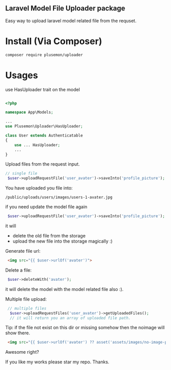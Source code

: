## Laravel Model File Uploader package
Easy way to upload laravel model related file from the requset.


# Install (Via Composer)
```bash
composer require plusemon/uploader
```

# Usages
use HasUploader trait on the model

```php

<?php

namespace App\Models;

...
use Plusemon\Uploader\HasUploader;

class User extends Authenticatable
{
    use ... HasUploader;
    ...
}
```

Upload files from the request input.

```php
// single file
 $user->uploadRequestFile('user_avater')->saveInto('profile_picture');
```

You have uploaded you file into: 
```
/public/uploads/users/images/users-1-avater.jpg
```

if you need update the model file again
```php
 $user->uploadRequestFile('user_avater')->saveInto('profile_picture');
```

it will
  - delete the old file from the storage
  - upload the new file into the storage
  magically :)

Generate file url:
```html
 <img src="{{ $user->urlOf('avater')">
```

Delete a file:
```php
 $user->deleteWith('avater');
````
it will delete the model with the model related file also :).


Multiple file upload:
```php
 // multiple files
  $user->uploadRequestFiles('user_avater')->getUploadedFiles();
  // it will return you an array of uploaded file path.
```


Tip: if the file not exist on this dir or missing somehow then the noimage will show there.
```html
 <img src="{{ $user->urlOf('avater') ?? asset('assets/images/no-image-placeholder.png') }}">
```

Awesome right?

If you like my works please star my repo.
Thanks.
